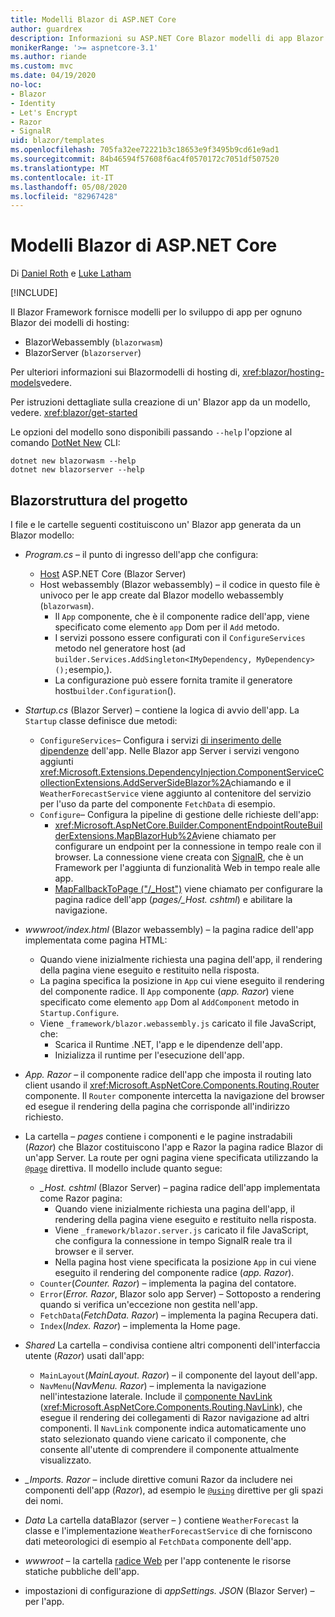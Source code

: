 ```yaml
---
title: Modelli Blazor di ASP.NET Core
author: guardrex
description: Informazioni su ASP.NET Core Blazor modelli di app Blazor e la struttura del progetto.
monikerRange: '>= aspnetcore-3.1'
ms.author: riande
ms.custom: mvc
ms.date: 04/19/2020
no-loc:
- Blazor
- Identity
- Let's Encrypt
- Razor
- SignalR
uid: blazor/templates
ms.openlocfilehash: 705fa32ee72221b3c18653e9f3495b9cd61e9ad1
ms.sourcegitcommit: 84b46594f57608f6ac4f0570172c7051df507520
ms.translationtype: MT
ms.contentlocale: it-IT
ms.lasthandoff: 05/08/2020
ms.locfileid: "82967428"
---
```

# <a name="aspnet-core-blazor-templates"></a>Modelli Blazor di ASP.NET Core

Di [Daniel Roth](https://github.com/danroth27) e [Luke Latham](https://github.com/guardrex)

[!INCLUDE[](~/includes/blazorwasm-preview-notice.md)]

Il Blazor Framework fornisce modelli per lo sviluppo di app per ognuno Blazor dei modelli di hosting:

* BlazorWebassembly (`blazorwasm`)
* BlazorServer (`blazorserver`)

Per ulteriori informazioni sui Blazormodelli di hosting di, <xref:blazor/hosting-models>vedere.

Per istruzioni dettagliate sulla creazione di un' Blazor app da un modello, vedere. <xref:blazor/get-started>

Le opzioni del modello sono disponibili passando `--help` l'opzione al comando [DotNet New](/dotnet/core/tools/dotnet-new) CLI:

```dotnetcli
dotnet new blazorwasm --help
dotnet new blazorserver --help
```

## <a name="blazor-project-structure"></a>Blazorstruttura del progetto

I file e le cartelle seguenti costituiscono un' Blazor app generata da un Blazor modello:

* *Program.cs* &ndash; il punto di ingresso dell'app che configura:

  * [Host](xref:fundamentals/host/generic-host) ASP.NET Core (Blazor Server)
  * Host webassembly (Blazor webassembly) &ndash; il codice in questo file è univoco per le app create dal Blazor modello webassembly (`blazorwasm`).
    * Il `App` componente, che è il componente radice dell'app, viene specificato come elemento `app` Dom per il `Add` metodo.
    * I servizi possono essere configurati con il `ConfigureServices` metodo nel generatore host (ad `builder.Services.AddSingleton<IMyDependency, MyDependency>();`esempio,).
    * La configurazione può essere fornita tramite il generatore host`builder.Configuration`().

* *Startup.cs* (Blazor Server) &ndash; contiene la logica di avvio dell'app. La `Startup` classe definisce due metodi:

  * `ConfigureServices`&ndash; Configura i servizi [di inserimento delle dipendenze](xref:fundamentals/dependency-injection) dell'app. Nelle Blazor app Server i servizi vengono aggiunti <xref:Microsoft.Extensions.DependencyInjection.ComponentServiceCollectionExtensions.AddServerSideBlazor%2A>chiamando e il `WeatherForecastService` viene aggiunto al contenitore del servizio per l'uso da parte del componente `FetchData` di esempio.
  * `Configure`&ndash; Configura la pipeline di gestione delle richieste dell'app:
    * <xref:Microsoft.AspNetCore.Builder.ComponentEndpointRouteBuilderExtensions.MapBlazorHub%2A>viene chiamato per configurare un endpoint per la connessione in tempo reale con il browser. La connessione viene creata con [SignalR](xref:signalr/introduction), che è un Framework per l'aggiunta di funzionalità Web in tempo reale alle app.
    * [MapFallbackToPage ("/_Host")](xref:Microsoft.AspNetCore.Builder.RazorPagesEndpointRouteBuilderExtensions.MapFallbackToPage*) viene chiamato per configurare la pagina radice dell'app (*pages/_Host. cshtml*) e abilitare la navigazione.

* *wwwroot/index.html* (Blazor webassembly) &ndash; la pagina radice dell'app implementata come pagina HTML:
  * Quando viene inizialmente richiesta una pagina dell'app, il rendering della pagina viene eseguito e restituito nella risposta.
  * La pagina specifica la posizione in `App` cui viene eseguito il rendering del componente radice. Il `App` componente (*app. Razor*) viene specificato come elemento `app` Dom al `AddComponent` metodo in `Startup.Configure`.
  * Viene `_framework/blazor.webassembly.js` caricato il file JavaScript, che:
    * Scarica il Runtime .NET, l'app e le dipendenze dell'app.
    * Inizializza il runtime per l'esecuzione dell'app.

* *App. Razor* &ndash; il componente radice dell'app che imposta il routing lato client usando il <xref:Microsoft.AspNetCore.Components.Routing.Router> componente. Il `Router` componente intercetta la navigazione del browser ed esegue il rendering della pagina che corrisponde all'indirizzo richiesto.

* La cartella &ndash; *pages* contiene i componenti e le pagine instradabili (*Razor*) che Blazor costituiscono l'app e Razor la pagina radice Blazor di un'app Server. La route per ogni pagina viene specificata utilizzando la [`@page`](xref:mvc/views/razor#page) direttiva. Il modello include quanto segue:
  * *_Host. cshtml* (Blazor Server) &ndash; pagina radice dell'app implementata come Razor pagina:
    * Quando viene inizialmente richiesta una pagina dell'app, il rendering della pagina viene eseguito e restituito nella risposta.
    * Viene `_framework/blazor.server.js` caricato il file JavaScript, che configura la connessione in tempo SignalR reale tra il browser e il server.
    * Nella pagina host viene specificata la posizione `App` in cui viene eseguito il rendering del componente radice (*app. Razor*).
  * `Counter`(*Counter. Razor*) &ndash; implementa la pagina del contatore.
  * `Error`(*Error. Razor*, Blazor solo app Server) &ndash; Sottoposto a rendering quando si verifica un'eccezione non gestita nell'app.
  * `FetchData`(*FetchData. Razor*) &ndash; implementa la pagina Recupera dati.
  * `Index`(*Index. Razor*) &ndash; implementa la Home page.

* *Shared* La cartella &ndash; condivisa contiene altri componenti dell'interfaccia utente (*Razor*) usati dall'app:
  * `MainLayout`(*MainLayout. Razor*) &ndash; il componente del layout dell'app.
  * `NavMenu`(*NavMenu. Razor*) &ndash; implementa la navigazione nell'intestazione laterale. Include il [componente NavLink](xref:blazor/routing#navlink-component) (<xref:Microsoft.AspNetCore.Components.Routing.NavLink>), che esegue il rendering dei collegamenti di Razor navigazione ad altri componenti. Il `NavLink` componente indica automaticamente uno stato selezionato quando viene caricato il componente, che consente all'utente di comprendere il componente attualmente visualizzato.

* *_Imports. Razor* &ndash; include direttive comuni Razor da includere nei componenti dell'app (*Razor*), ad esempio le [`@using`](xref:mvc/views/razor#using) direttive per gli spazi dei nomi.

* *Data* La cartella dataBlazor (server &ndash; ) contiene `WeatherForecast` la classe e l'implementazione `WeatherForecastService` di che forniscono dati meteorologici di esempio al `FetchData` componente dell'app.

* *wwwroot* &ndash; la cartella [radice Web](xref:fundamentals/index#web-root) per l'app contenente le risorse statiche pubbliche dell'app.

* impostazioni di configurazione di *appSettings. JSON* (Blazor Server) &ndash; per l'app.
